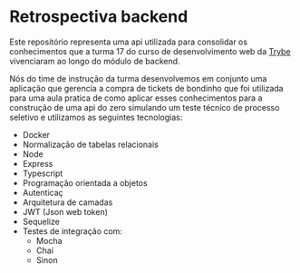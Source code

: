 # Retrospectiva backend

Este repositório representa uma api utilizada para consolidar os conhecimentos que a turma 17 do curso de desenvolvimento web da [Trybe](www.betrybe.com) vivenciaram ao longo do módulo de backend.

Nós do time de instrução da turma desenvolvemos em conjunto uma aplicação que gerencia a compra de tickets de bondinho que foi utilizada para uma aula pratica de como aplicar esses conhecimentos para a construção de uma api do zero simulando um teste técnico de processo seletivo e utilizamos as seguintes tecnologias:

- Docker
- Normalização de tabelas relacionais
- Node
- Express
- Typescript
- Programação orientada a objetos
- Autenticaç
- Arquitetura de camadas
- JWT (Json web token)
- Sequelize
- Testes de integração com:
  - Mocha
  - Chai
  - Sinon
  
